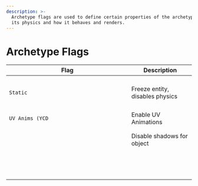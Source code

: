 ```yaml
---
description: >-
  Archetype flags are used to define certain properties of the archetype, like
  its physics and how it behaves and renders.
---
```


# Archetype Flags

<table><thead><tr><th width="316">Flag</th><th>Description</th></tr></thead><tbody><tr><td></td><td></td></tr><tr><td></td><td></td></tr><tr><td></td><td></td></tr><tr><td></td><td></td></tr><tr><td><code>Static</code></td><td>Freeze entity, disables physics</td></tr><tr><td></td><td></td></tr><tr><td></td><td></td></tr><tr><td></td><td></td></tr><tr><td></td><td></td></tr><tr><td><code>UV Anims (YCD</code></td><td>Enable UV Animations</td></tr><tr><td></td><td></td></tr><tr><td></td><td></td></tr><tr><td></td><td>Disable shadows for object</td></tr><tr><td></td><td></td></tr><tr><td></td><td></td></tr><tr><td></td><td></td></tr><tr><td></td><td></td></tr><tr><td></td><td></td></tr><tr><td></td><td></td></tr><tr><td></td><td></td></tr><tr><td></td><td></td></tr><tr><td></td><td></td></tr><tr><td></td><td></td></tr><tr><td></td><td></td></tr><tr><td></td><td></td></tr><tr><td></td><td></td></tr><tr><td></td><td></td></tr></tbody></table>

